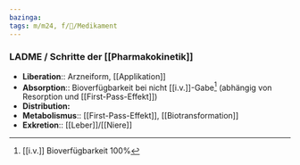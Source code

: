 ```yaml
---
bazinga: 
tags: m/m24, f/💊/Medikament
---
```

### LADME / Schritte der [[Pharmakokinetik]]
- **Liberation**:: Arzneiform, [[Applikation]]
- **Absorption**:: Bioverfügbarkeit bei nicht [[i.v.]]-Gabe[^1] (abhängig von Resorption und [[First-Pass-Effekt]])
- **Distribution:**
- **Metabolismus**:: [[First-Pass-Effekt]], [[Biotransformation]]
- **Exkretion**:: [[Leber]]/[[Niere]]

[^1]: [[i.v.]] Bioverfügbarkeit 100%